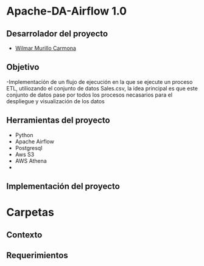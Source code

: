 # Apache-DA-Airflow 1.0 

 

## Desarrolador del proyecto 

- [Wilmar Murillo Carmona](https://github.com/murillowilmar1) 

## Objetivo

-Implementación de un flujo de ejecución en la que se ejecute un proceso ETL, utiliozando el conjunto de datos Sales.csv, la idea principal es que este conjunto de datos pase por todos los procesos necasarios para el despliegue y  visualización de los datos 



## Herramientas del proyecto 
- Python 
- Apache Airflow 
- Postgresql 
- Aws S3 
- AWS Athena 
- 




## Implementación del proyecto 

# Carpetas 



## Contexto


## Requerimientos 


